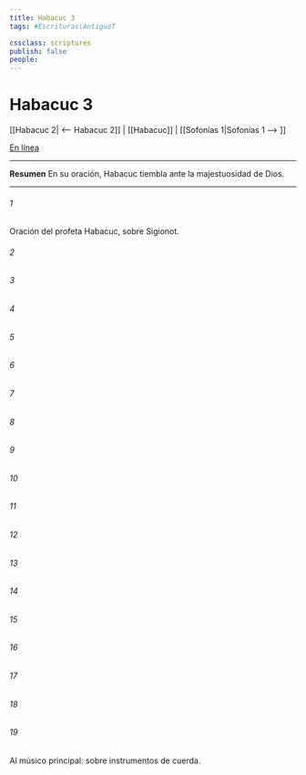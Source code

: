 ```yaml
---
title: Habacuc 3
tags: #Escrituras\AntiguoT

cssclass: scriptures
publish: false
people:
---
```


# Habacuc 3
[[Habacuc 2| <-- Habacuc 2]] | [[Habacuc]] | [[Sofonías 1|Sofonías 1 --> ]]

[En línea](https://churchofjesuschrist.org/study/scriptures/ot/hab/3?lang=spa)

---
__Resumen__
En su oración, Habacuc tiembla ante la majestuosidad de Dios.

---
###### 1 
Oración del profeta Habacuc, sobre Sigionot.

###### 2 


###### 3 


###### 4 


###### 5 


###### 6 


###### 7 


###### 8 


###### 9 


###### 10 


###### 11 


###### 12 


###### 13 


###### 14 


###### 15 


###### 16 


###### 17 


###### 18 


###### 19 


Al músico principal: sobre instrumentos de cuerda.

